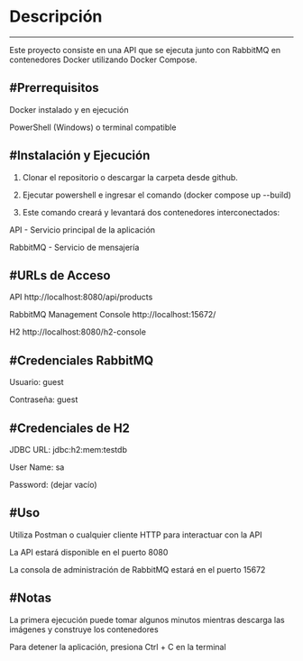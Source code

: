 # Descripción
-------------------------------------------------------------------------------------------------------------------------
Este proyecto consiste en una API que se ejecuta junto con RabbitMQ en contenedores Docker utilizando Docker Compose.

#Prerrequisitos
-------------------------------------------------------------------------------------------------------------------------
Docker instalado y en ejecución

PowerShell (Windows) o terminal compatible

#Instalación y Ejecución
-------------------------------------------------------------------------------------------------------------------------
1. Clonar el repositorio o descargar la carpeta desde github.
   
2. Ejecutar powershell e ingresar el comando (docker compose up --build)
   
3. Este comando creará y levantará dos contenedores interconectados:

API - Servicio principal de la aplicación

RabbitMQ - Servicio de mensajería

#URLs de Acceso
-------------------------------------------------------------------------------------------------------------------------------
API
http://localhost:8080/api/products

RabbitMQ Management Console
http://localhost:15672/

H2
http://localhost:8080/h2-console

#Credenciales RabbitMQ
--------------------------------------------------------------------------------------------------------------------------------
Usuario: guest

Contraseña: guest

#Credenciales de H2
--------------------------------------------------------------------------------------------------------------------------------------
JDBC URL: jdbc:h2:mem:testdb

User Name: sa

Password: (dejar vacío)

#Uso
------------------------------------------------------------------------------------------------------------------------------------
Utiliza Postman o cualquier cliente HTTP para interactuar con la API

La API estará disponible en el puerto 8080

La consola de administración de RabbitMQ estará en el puerto 15672

#Notas
-----------------------------------------------------------------------------------------------------------------------------------
La primera ejecución puede tomar algunos minutos mientras descarga las imágenes y construye los contenedores

Para detener la aplicación, presiona Ctrl + C en la terminal
